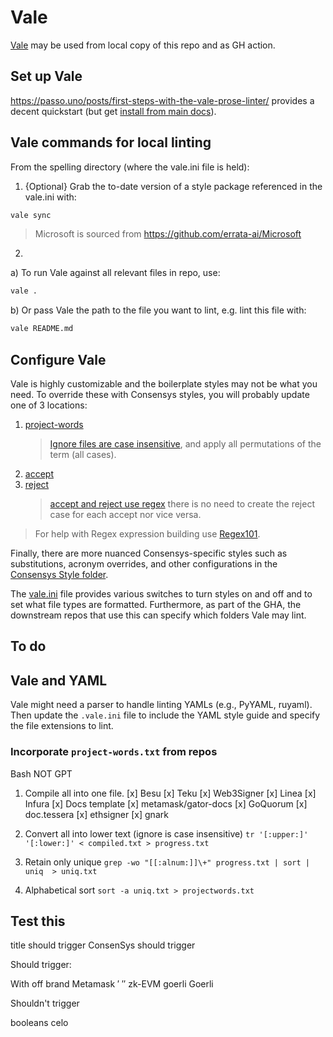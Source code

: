 # Vale

[Vale](https://vale.sh/docs/) may be used from local copy of this repo and as GH action. 

## Set up Vale

https://passo.uno/posts/first-steps-with-the-vale-prose-linter/ provides a decent quickstart (but 
get [install from main docs](https://vale.sh/docs/vale-cli/installation/)).


## Vale commands for local linting

From the spelling directory (where the vale.ini file is held):

1. {Optional} Grab the to-date version of a style package referenced in the vale.ini with:

```bash
vale sync
```

> Microsoft is sourced from https://github.com/errata-ai/Microsoft

2. 

a) To run Vale against all relevant files in repo, use:

```bash
vale .
```

b) Or pass Vale the path to the file you want to lint, e.g. lint this file with:

```bash
vale README.md
```

## Configure Vale

Vale is highly customizable and the boilerplate styles may not be what you need. To override these with Consensys styles, you will probably update one of 3 locations:

1. [project-words](./styles/config/ignore/Consensys-common/project-words.txt)
   > [Ignore files are case insensitive](https://vale.sh/docs/topics/styles/#ignoring-non-dictionary-words), and apply all permutations of the term (all cases).
2. [accept](./styles/config/vocabularies/Consensys-common/accept.txt)
3. [reject](./styles/config/vocabularies/Consensys-common/reject.txt)
   > [accept and reject use regex](https://vale.sh/docs/topics/vocab/) there is no need to create the reject case for each accept nor vice versa.

> For help with Regex expression building use [Regex101](https://regex101.com).

Finally, there are more nuanced Consensys-specific styles such as substitutions, acronym overrides, and other configurations in the [Consensys Style folder](./styles/Consensys).

The [vale.ini](vale.ini) file provides various switches to turn styles on and off and to set what file types are formatted. Furthermore, as part of the GHA, the downstream repos that use this can specify which folders Vale may lint.

## To do

## Vale and YAML

Vale might need a parser to handle linting YAMLs (e.g., PyYAML, ruyaml). Then update the `.vale.ini` file to include the YAML style guide and specify the file extensions to lint.
 
### Incorporate `project-words.txt` from repos

Bash NOT GPT

1. Compile all into one file.
   [x] Besu
   [x] Teku
   [x] Web3Signer
   [x] Linea
   [x] Infura
   [x] Docs template
   [x] metamask/gator-docs
   [x] GoQuorum
   [x] doc.tessera
   [x] ethsigner
   [x] gnark

2. Convert all into lower text (ignore is case insensitive)
   `tr '[:upper:]' '[:lower:]' < compiled.txt > progress.txt`
3. Retain only unique
   `grep -wo "[[:alnum:]]\+" progress.txt | sort | uniq  > uniq.txt`
4. Alphabetical sort
   `sort -a uniq.txt > projectwords.txt`

## Test this

title should trigger
ConsenSys should trigger

Should trigger:

With off brand Metamask 
  ′
  ″
zk-EVM
goerli
Goerli

Shouldn't trigger

booleans
celo


